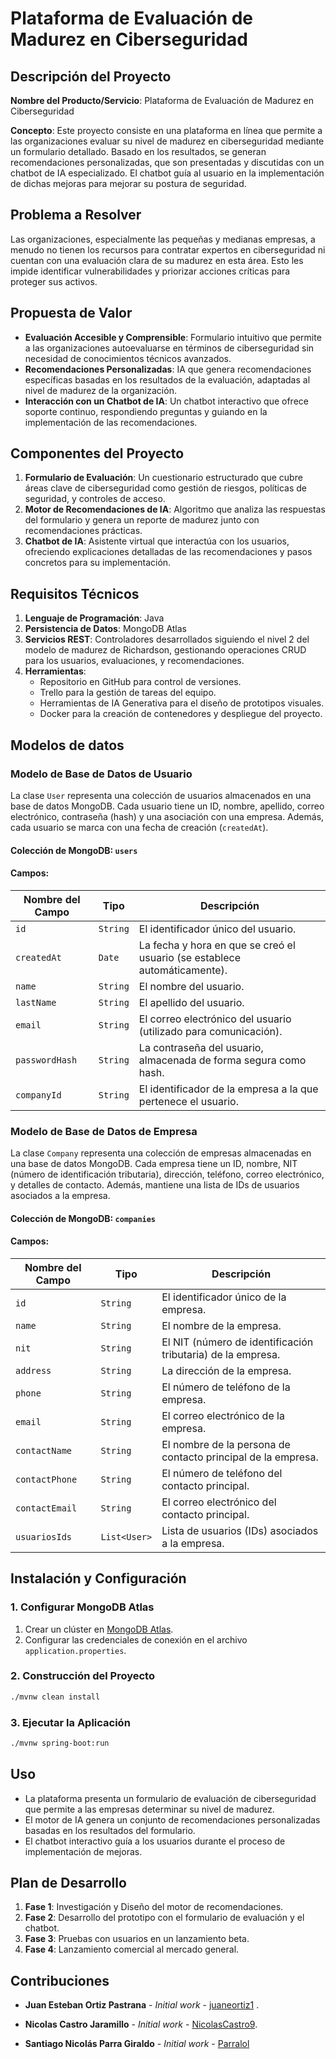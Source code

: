 # Plataforma de Evaluación de Madurez en Ciberseguridad

## Descripción del Proyecto

**Nombre del Producto/Servicio**: Plataforma de Evaluación de Madurez en Ciberseguridad

**Concepto**: Este proyecto consiste en una plataforma en línea que permite a las organizaciones evaluar su nivel de madurez en ciberseguridad mediante un formulario detallado. Basado en los resultados, se generan recomendaciones personalizadas, que son presentadas y discutidas con un chatbot de IA especializado. El chatbot guía al usuario en la implementación de dichas mejoras para mejorar su postura de seguridad.

## Problema a Resolver

Las organizaciones, especialmente las pequeñas y medianas empresas, a menudo no tienen los recursos para contratar expertos en ciberseguridad ni cuentan con una evaluación clara de su madurez en esta área. Esto les impide identificar vulnerabilidades y priorizar acciones críticas para proteger sus activos.

## Propuesta de Valor

- **Evaluación Accesible y Comprensible**: Formulario intuitivo que permite a las organizaciones autoevaluarse en términos de ciberseguridad sin necesidad de conocimientos técnicos avanzados.
- **Recomendaciones Personalizadas**: IA que genera recomendaciones específicas basadas en los resultados de la evaluación, adaptadas al nivel de madurez de la organización.
- **Interacción con un Chatbot de IA**: Un chatbot interactivo que ofrece soporte continuo, respondiendo preguntas y guiando en la implementación de las recomendaciones.

## Componentes del Proyecto

1. **Formulario de Evaluación**: Un cuestionario estructurado que cubre áreas clave de ciberseguridad como gestión de riesgos, políticas de seguridad, y controles de acceso.
2. **Motor de Recomendaciones de IA**: Algoritmo que analiza las respuestas del formulario y genera un reporte de madurez junto con recomendaciones prácticas.
3. **Chatbot de IA**: Asistente virtual que interactúa con los usuarios, ofreciendo explicaciones detalladas de las recomendaciones y pasos concretos para su implementación.

## Requisitos Técnicos

1. **Lenguaje de Programación**: Java
2. **Persistencia de Datos**: MongoDB Atlas
3. **Servicios REST**: Controladores desarrollados siguiendo el nivel 2 del modelo de madurez de Richardson, gestionando operaciones CRUD para los usuarios, evaluaciones, y recomendaciones.
4. **Herramientas**:
   - Repositorio en GitHub para control de versiones.
   - Trello para la gestión de tareas del equipo.
   - Herramientas de IA Generativa para el diseño de prototipos visuales.
   - Docker para la creación de contenedores y despliegue del proyecto.

## Modelos de datos

### Modelo de Base de Datos de Usuario

La clase `User` representa una colección de usuarios almacenados en una base de datos MongoDB. Cada usuario tiene un ID, nombre, apellido, correo electrónico, contraseña (hash) y una asociación con una empresa. Además, cada usuario se marca con una fecha de creación (`createdAt`).

#### Colección de MongoDB: `users`

#### Campos:

| Nombre del Campo | Tipo      | Descripción                                                                 |
| ---------------- | --------- | --------------------------------------------------------------------------- |
| `id`             | `String`  | El identificador único del usuario.                                          |
| `createdAt`      | `Date`    | La fecha y hora en que se creó el usuario (se establece automáticamente).   |
| `name`           | `String`  | El nombre del usuario.                                                      |
| `lastName`       | `String`  | El apellido del usuario.                                                    |
| `email`          | `String`  | El correo electrónico del usuario (utilizado para comunicación).            |
| `passwordHash`   | `String`  | La contraseña del usuario, almacenada de forma segura como hash.            |
| `companyId`      | `String`  | El identificador de la empresa a la que pertenece el usuario.               |

### Modelo de Base de Datos de Empresa

La clase `Company` representa una colección de empresas almacenadas en una base de datos MongoDB. Cada empresa tiene un ID, nombre, NIT (número de identificación tributaria), dirección, teléfono, correo electrónico, y detalles de contacto. Además, mantiene una lista de IDs de usuarios asociados a la empresa.

#### Colección de MongoDB: `companies`

#### Campos:

| Nombre del Campo  | Tipo        | Descripción                                                                |
| ----------------- | ----------- | -------------------------------------------------------------------------- |
| `id`              | `String`    | El identificador único de la empresa.                                       |
| `name`            | `String`    | El nombre de la empresa.                                                    |
| `nit`             | `String`    | El NIT (número de identificación tributaria) de la empresa.                 |
| `address`         | `String`    | La dirección de la empresa.                                                 |
| `phone`           | `String`    | El número de teléfono de la empresa.                                        |
| `email`           | `String`    | El correo electrónico de la empresa.                                        |
| `contactName`     | `String`    | El nombre de la persona de contacto principal de la empresa.                |
| `contactPhone`    | `String`    | El número de teléfono del contacto principal.                               |
| `contactEmail`    | `String`    | El correo electrónico del contacto principal.                               |
| `usuariosIds`     | `List<User>`| Lista de usuarios (IDs) asociados a la empresa.                             |


## Instalación y Configuración

### 1. Configurar MongoDB Atlas
1. Crear un clúster en [MongoDB Atlas](https://www.mongodb.com/cloud/atlas).
2. Configurar las credenciales de conexión en el archivo `application.properties`.

### 2. Construcción del Proyecto
```bash
./mvnw clean install
```

### 3. Ejecutar la Aplicación
```bash
./mvnw spring-boot:run
```

## Uso

- La plataforma presenta un formulario de evaluación de ciberseguridad que permite a las empresas determinar su nivel de madurez.
- El motor de IA genera un conjunto de recomendaciones personalizadas basadas en los resultados del formulario.
- El chatbot interactivo guía a los usuarios durante el proceso de implementación de mejoras.

## Plan de Desarrollo

1. **Fase 1**: Investigación y Diseño del motor de recomendaciones.
2. **Fase 2**: Desarrollo del prototipo con el formulario de evaluación y el chatbot.
3. **Fase 3**: Pruebas con usuarios en un lanzamiento beta.
4. **Fase 4**: Lanzamiento comercial al mercado general.

## Contribuciones

* **Juan Esteban Ortiz Pastrana** - *Initial work* - [juaneortiz1](https://github.com/juaneortiz1) .

* **Nicolas Castro Jaramillo** - *Initial work* - [NicolasCastro9](https://github.com/NicolasCastro9).

* **Santiago Nicolás Parra Giraldo** - *Initial work* - [Parralol](https://github.com/Parralol)


